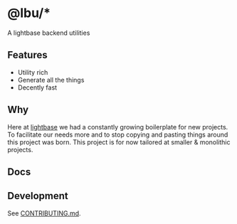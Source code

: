 # @lbu/\*

A lightbase backend utilities

## Features

- Utility rich
- Generate all the things
- Decently fast

## Why

Here at [lightbase](https://lightbase.nl) we had a constantly growing
boilerplate for new projects. To facilitate our needs more and to stop copying
and pasting things around this project was born. This project is for now
tailored at smaller & monolithic projects.

## Docs

## Development

See [CONTRIBUTING.md](./CONTRIBUTING.md).
